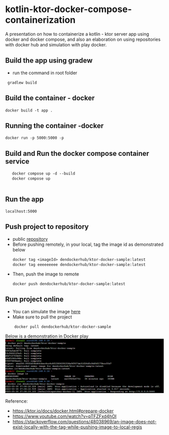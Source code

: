 # kotlin-ktor-docker-compose-containerization

A presentation on how to containerize a kotlin - ktor server app using docker and docker compose, and also an elaboration on using repositories with docker hub and simulation with play docker.

## Build the app using gradew
- run the command in root folder

```
 gradlew build
```
 
## Build the container - docker
 ```
docker build -t app .
 ```

## Running the container -docker 
```
docker run -p 5000:5000 -p
```

## Build and Run the docker compose container service
 
 ```
    docker compose up -d --build
    docker compose up
  
 ```
 
## Run the app

 ``` 
 localhost:5000 
 ```

## Push project to repository
- public [repository](https://hub.docker.com/repository/docker/dendockerhub/ktor-docker-sample) 
- Before pushing remotely, in your local, tag the image id as demonstrated below
  ```
  docker tag <imageId> dendockerhub/ktor-docker-sample:latest
  docker tag eeeeeeeee dendockerhub/ktor-docker-sample:latest
  ```
- Then, push the image to remote
    ```
    docker push dendockerhub/ktor-docker-sample:latest
    ```
## Run project online
- You can simulate the image [here](https://labs.play-with-docker.com/)
- Make sure to pull the project 
```
    docker pull dendockerhub/ktor-docker-sample
```

Below is a demonstration in Docker play
![play-docker](https://github.com/dengithub-dev/kotlin-ktor-docker-compose-containerization/blob/main/tmp/play-docker.png)

 Reference: 
 - https://ktor.io/docs/docker.html#prepare-docker
 - https://www.youtube.com/watch?v=pTFZFxd4hOI
 - https://stackoverflow.com/questions/48038969/an-image-does-not-exist-locally-with-the-tag-while-pushing-image-to-local-regis
 